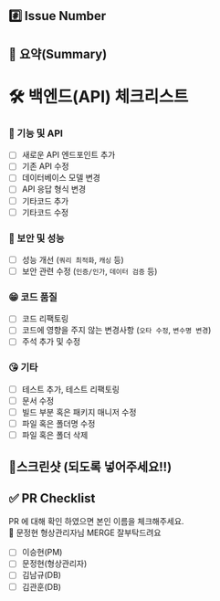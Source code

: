 ## #️⃣ Issue Number

<!--- ex) #이슈번호 -->

## 📝 요약(Summary)

<!--- 변경 사항 및 관련 이슈에 대해 간단하게 작성해주세요. 수정한 내용 자세히 설명 해주세요.. -->

# 🛠️ 백엔드(API) 체크리스트 

### 🧐 기능 및 API  
- [ ] 새로운 API 엔드포인트 추가
- [ ] 기존 API 수정
- [ ] 데이터베이스 모델 변경
- [ ] API 응답 형식 변경
- [ ] 기타코드 추가
- [ ] 기타코드 수정
### 🫣 보안 및 성능  
- [ ] 성능 개선 (`쿼리 최적화`, `캐싱` 등)
- [ ] 보안 관련 수정 (`인증/인가`, `데이터 검증` 등)
### 😁 코드 품질  
- [ ] 코드 리팩토링
- [ ] 코드에 영향을 주지 않는 변경사항 (`오타 수정`, `변수명 변경`)
- [ ] 주석 추가 및 수정
### 😘 기타  
- [ ] 테스트 추가, 테스트 리팩토링
- [ ] 문서 수정
- [ ] 빌드 부분 혹은 패키지 매니저 수정
- [ ] 파일 혹은 폴더명 수정
- [ ] 파일 혹은 폴더 삭제

## 📸스크린샷 (되도록 넣어주세요!!)

<!-- 스크린샷 -->

## ✅ PR Checklist
PR 에 대해 확인 하였으면 본인 이름을 체크해주세요. 
<br>
📢 문정현 형상관리자님 MERGE 잘부탁드려요

- [ ] 이승현(PM)
- [ ] 문정현(형상관리자)
- [ ] 김남규(DB)
- [ ] 김관훈(DB)
